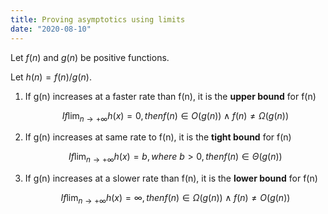 ```yaml
---
title: Proving asymptotics using limits
date: "2020-08-10"
---
```


Let $f(n)$ and $g(n)$ be positive functions.

Let $h(n) = f(n) / g(n)$.

1. If g(n) increases at a faster rate than f(n), it is the **upper bound** for f(n)

   $$If \lim_{n \to +\infty} h(x) = 0, then f(n) \in O(g(n)) \land f(n) \neq \Omega(g(n))$$

2. If g(n) increases at same rate to f(n), it is the **tight bound** for f(n)

   $$If \lim_{n \to +\infty} h(x) = b, where\ b > 0, then f(n) \in \Theta(g(n))$$

3. If g(n) increases at a slower rate than f(n), it is the **lower bound** for f(n)

   $$If \lim_{n \to +\infty} h(x) = \infty, then f(n) \in \Omega(g(n)) \land f(n) \neq O(g(n))$$
